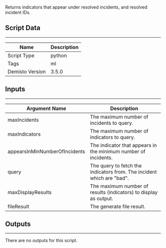 Returns indicators that appear under resolved incidents, and resolved incident IDs.
## Script Data
---

| **Name** | **Description** |
| --- | --- |
| Script Type | python |
| Tags | ml |
| Demisto Version | 3.5.0 |

## Inputs
---

| **Argument Name** | **Description** |
| --- | --- |
| maxIncidents | The maximum number of incidents to query. |
| maxIndicators | The maximum number of indicators to query. |
| appearsInMinNumberOfIncidents | The indicator that appears in the minimum number of incidents. |
| query | The query to fetch the indicators from. The incident which are "bad". |
| maxDisplayResults | The maximum number of results (indicators) to display as output. |
| fileResult | The generate file result. |

## Outputs
---
There are no outputs for this script.
